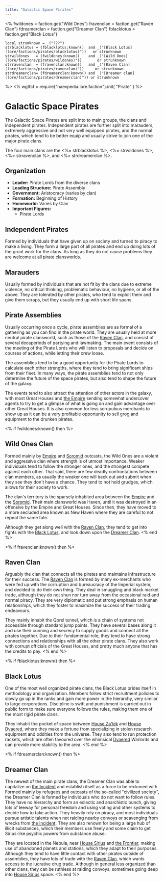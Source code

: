 ```yaml
---
title: "Galactic Space Pirates"
---
```

<%
    fwildones = faction.get("Wild Ones")
    fravenclan = faction.get("Raven Clan")
    fdreamerclan = faction.get("Dreamer Clan")
    fblacklotus = faction.get("Black Lotus")

    local strunknown = _("???")
    strblacklotus = (fblacklotus:known()  and _("[Black Lotus](lore/factions/pirates/blacklotus)"))   or strunknown
    strwildones   = (fwildones:known()    and _("[Wild Ones](lore/factions/pirates/wildones)"))       or strunknown
    strravenclan  = (fravenclan:known()   and _("[Raven Clan](lore/factions/pirates/ravenclan)"))     or strunknown
    strdreamerclan= (fdreamerclan:known() and _("[Dreamer clan](lore/factions/pirates/dreamerclan)")) or strunknown
%>
<%
wgtfct = require("naevpedia.lore.faction").init( "Pirate" )
%>
<widget wgtfct />

# Galactic Space Pirates

The Galactic Space Pirates are split into to main groups, the clans and independent pirates. Independent pirates are further split into marauders, extremely aggressive and not very well equipped pirates, and the normal pirates, which tend to be better equip and usually strive to join one of the major pirate clans.

The four main clans are the <%= strblacklotus %>, <%= strwildones %>, <%= strravenclan %>, and <%= strdreamerclan %>.

## Organization

* **Leader:** Pirate Lords from the diverse clans
* **Leading Structure:** Pirate Assembly
* **Government:** Aristocracy (varies by clan)
* **Formation:** Beginning of History
* **Homeworld:** Varies by Clan
* **Important Figures:**
    * Pirate Lords

## Independent Pirates

Formed by individuals that have given up on society and turned to piracy to make a living.
They form a large part of all pirates and end up doing lots of the grunt work for the clans.
As long as they do not cause problems they are welcome at all pirate clansworlds.

## Marauders

Usually formed by individuals that are not fit by the clans due to extreme violence, no critical thinking, problematic behaviour, no hygiene, or all of the above.
They are tolerated by other pirates, who tend to exploit them and give them scraps, but they usually end up with short life spans.

## Pirate Assemblies

Usually occurring once a cycle, pirate assemblies are as formal of a gathering as you can find in the pirate world.
They are usually held at more neutral pirate clansworld, such as those of the [Raven Clan](lore/factions/pirates/ravenclan), and consist of several decaperiods of partying and lawmaking.
The main event consists of the meeting of the Pirate Lords who will listen to proposals and decide on courses of actions, while letting their crew loose.

The assemblies tend to be a good opportunity for the Pirate Lords to calculate each other strengths, where they tend to bring significant ships from their fleet.
In many ways, the pirate assemblies tend to not only determine the future of the space pirates, but also tend to shape the future of the galaxy.

The events tend to also attract the attention of other actors in the galaxy, with most Great Houses and [the Empire](lore/factions/empire) sending somewhat undercover agents to try to get a glimpse of what is going on and gain advantage over other Great Houses.
It is also common for less scrupulous merchants to show up as it can be a very profitable opportunity to sell grog and equipment to the drunken pirates.

<% if fwildones:known() then %>
## Wild Ones Clan

Formed mainly by [Empire](lore/factions/empire) and [Soromid](lore/factions/soromid) outcasts, the Wild Ones are a violent and aggressive clan where strength is of utmost importance.
Weaker individuals tend to follow the stronger ones, and the strongest compete against each other.
That said, there are few deadly confrontations between clan members, as usually the weaker one will back out and submit when they see they don't have a chance.
They tend to not hold grudges, which allows for their society to work.

The clan's territory is the sparsely inhabited area between the [Empire](lore/factions/empire) and the [Soromid](lore/factions/soromid).
Their main clansworld was Haven, until it was destroyed in an offensive by the Empire and Great Houses.
Since then, they have moved to a more secluded area known as New Haven where they are careful to not repeat the same fate.

Although they get along well with the [Raven Clan](lore/factions/pirates/ravenclan), they tend to get into fights with the [Black Lotus](lore/factions/pirates/blacklotus), and look down upon the [Dreamer Clan](lore/factions/pirates/dreamerclan).
<% end %>

<% if fravenclan:known() then %>
## Raven Clan

Arguably the clan that connects all the pirates and maintains infrastructure for their success.
The [Raven Clan](lore/factions/pirates/ravenclan) is formed by many ex-merchants who were fed up with the corruption and bureaucracy of the Imperial system, and decided to do their own thing.
They deal in smuggling and black market trade, although they do not shun nor turn away from the occasional raid and normal piracy.
They are very diplomatic and put strong emphasis on human relationships, which they foster to maximize the success of their trading endeavours.

They mainly inhabit the Qorel tunnel, which is a chain of systems not accessible through standard jump points.
They have several bases along it and use their cunning and secrecy to supply goods and connect all the pirates together.
Due to their fundamental role, they tend to have strong connections and relationships with all the other pirate clans.
They also work with corrupt officials of the Great Houses, and pretty much anyone that has the credits to pay.
<% end %>

<% if fblacklotus:known() then %>
## Black Lotus

One of the most well organized pirate clans, the Black Lotus prides itself in methodology and organization.
Members follow strict recruitment policies to slowly go up in the ranks and gain more power in the hierarchy, very similar to large corporations.
Discipline is swift and punishment is carried out in public form to make sure everyone follows the rules, making them one of the most rigid pirate clans.

They inhabit the pocket of space between [House Za'lek](lore/factions/zalek) and [House Dvaered](lore/factions/dvaered), where they make a fortune from specializing in stolen research equipment and oddities from the universe.
They also tend to run protection rackets, which are often favoured over the whimsical [Dvaered](lore/factions/dvaered) Warlords and can provide more stability to the area.
<% end %>

<% if fdreamerclan:known() then %>
## Dreamer Clan

The newest of the main pirate clans, the Dreamer Clan was able to capitalize on [the Incident](lore/history/incident) and establish itself as a force to be reckoned with.
Formed mainly by refugees and outcasts of the so-called "civilized society", the Dreamer Clan is formed by individuals who do not want to follow rules.
They have no hierarchy and form an eclectic and anarchistic bunch, giving lots of leeway for personal freedom and using voting and other systems to decide how to take action.
They heavily rely on piracy, and most individuals pursue artistic talents when not raiding nearby convoys or scavenging from wrecks from [the Incident](lore/historyincident).
They are also renown for being a large hub of illicit substances, which their members use freely and some claim to get Sirius-like psychic powers from substance abuse.

They are located in the Nebula, near [House Sirius](lore/factions/sirius) and [the Frontier](lore/factions/frontienr), making use of abandoned planets and stations, which they adapt to their purposes.
Although they tend to have little contact with other pirates outside of assemblies, they have lots of trade with the [Raven Clan](lore/factions/pirates/ravenclan), which wants access to the lucrative drug trade.
Although in general less organized than other clans, they can be ruthless at raiding convoys, sometimes going deep into [House Sirius](lore/factions/sirius) space.
<% end %>
